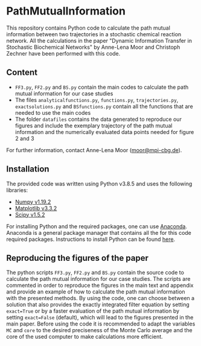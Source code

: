 # PathMutualInformation
This repository contains Python code to calculate the path mutual information between two trajectories in a stochastic chemical reaction network. All the calculations in the paper "Dynamic Information Transfer in Stochastic Biochemical Networks" by Anne-Lena Moor and Christoph Zechner have been performed with this code. 

## Content
- `FF3.py`, `FF2.py` and `BS.py` contain the main codes to calculate the path mutual information for our case studies
- The files `analyticalfunctions.py`, `functions.py`, `trajectories.py`, `exactsolutions.py` and `BSfunctions.py` contain all the functions that are needed to use the main codes
- The folder `datafiles` contains the data generated to reproduce our figures and include the exemplary trajectory of the path mutual information and the numerically evaluated data points needed for figure 2 and 3

For further information, contact Anne-Lena Moor (moor@mpi-cbg.de). 

## Installation 
The provided code was written using Python v3.8.5 and uses the following libraries:
- [Numpy v1.19.2](https://www.numpy.org/)
- [Matplotlib v3.3.2](https://matplotlib.org/)
- [Scipy v1.5.2](https://scipy.org)


For installing Python and the required packages, one can use [Anaconda](https://www.anaconda.com/products/distribution#windows). Anaconda is a general package manager that contains all the for this code required packages. Instructions to install Python can be found [here](https://jupyter.readthedocs.io/en/latest/install.html). 

## Reproducing the figures of the paper 
The python scripts `FF3.py`, `FF2.py` and `BS.py` contain the source code to calculate the path mutual information for our case studies. The scripts are commented in order to reproduce the figures in the main text and appendix and provide an example of how to calculate the path mutual information with the presented methods. By using the code, one can choose between a solution that also provides the exactly integrated filter equation by setting `exact=True` or by a faster evaluation of the path mutual information by setting `exact=False` (default), which will lead to the figures presented in the main paper. Before using the code it is recommended to adapt the variables `MC` and `core` to the desired preciseness of the Monte Carlo average and the core of the used computer to make calculations more efficient.